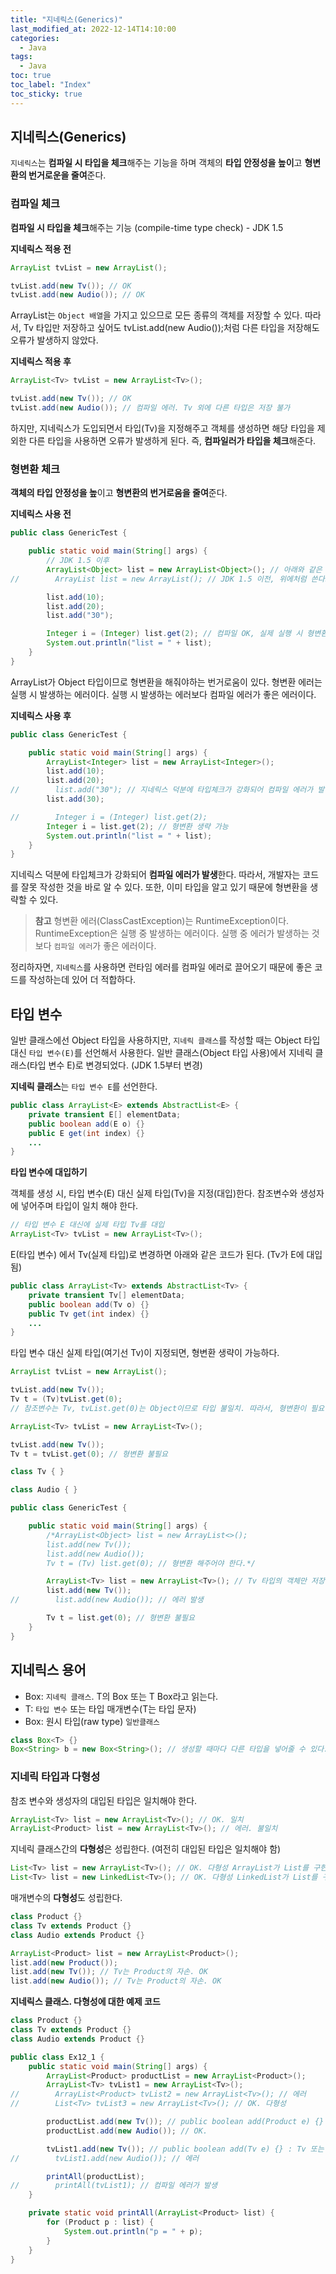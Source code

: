 ```yaml
---
title: "지네릭스(Generics)"
last_modified_at: 2022-12-14T14:10:00
categories:
  - Java
tags:
  - Java
toc: true
toc_label: "Index"
toc_sticky: true
---
```


## 지네릭스(Generics)

`지네릭스`는 **컴파일 시 타입을 체크**해주는 기능을 하며 객체의 **타입 안정성을 높이**고 **형변환의 번거로운을 줄여**준다.

### 컴파일 체크

**컴파일 시 타입을 체크**해주는 기능 (compile-time type check) - JDK 1.5

**지네릭스 적용 전**

```java
ArrayList tvList = new ArrayList();

tvList.add(new Tv()); // OK
tvList.add(new Audio()); // OK
```

ArrayList는 `Object 배열`을 가지고 있으므로 모든 종류의 객체를 저장할 수 있다. 따라서, Tv 타입만 저장하고 싶어도 tvList.add(new Audio());처럼 다른 타입을 저장해도 오류가 발생하지 않았다.

**지네릭스 적용 후**

```java
ArrayList<Tv> tvList = new ArrayList<Tv>();

tvList.add(new Tv()); // OK
tvList.add(new Audio()); // 컴파일 에러. Tv 외에 다른 타입은 저장 불가
```

하지만, 지네릭스가 도입되면서 타입(Tv)을 지정해주고 객체를 생성하면 해당 타입을 제외한 다른 타입을 사용하면 오류가 발생하게 된다. 즉, **컴파일러가 타입을 체크**해준다.

### 형변환 체크

**객체의 타입 안정성을 높**이고 **형변환의 번거로움을 줄여**준다.

**지네릭스 사용 전**

```java
public class GenericTest {

    public static void main(String[] args) {
        // JDK 1.5 이후
        ArrayList<Object> list = new ArrayList<Object>(); // 아래와 같은 코드이다. 
//        ArrayList list = new ArrayList(); // JDK 1.5 이전, 위에처럼 쓴다고 에러가 발생하는 것은 아니지만 이렇게 쓰는게 좋다.

        list.add(10);
        list.add(20);
        list.add("30");

        Integer i = (Integer) list.get(2); // 컴파일 OK, 실제 실행 시 형변환 에러(ClassCastException)가 발생한다.
        System.out.println("list = " + list);
    }
}
```

ArrayList가 Object 타입이므로 형변환을 해줘야하는 번거로움이 있다. 형변환 에러는 실행 시 발생하는 에러이다. 실행 시 발생하는 에러보다 컴파일 에러가 좋은 에러이다.

**지네릭스 사용 후**

```java
public class GenericTest {

    public static void main(String[] args) {
        ArrayList<Integer> list = new ArrayList<Integer>();
        list.add(10);
        list.add(20);
//        list.add("30"); // 지네릭스 덕분에 타입체크가 강화되어 컴파일 에러가 발생함
        list.add(30);

//        Integer i = (Integer) list.get(2);
        Integer i = list.get(2); // 형변환 생략 가능
        System.out.println("list = " + list);
    }
}
```

지네릭스 덕분에 타입체크가 강화되어 **컴파일 에러가 발생**한다. 따라서, 개발자는 코드를 잘못 작성한 것을 바로 알 수 있다. 또한, 이미 타입을 알고 있기 때문에 형변환을 생략할 수 있다.

> **참고**
형변환 에러(ClassCastException)는 RuntimeException이다. RuntimeException은 실행 중 발생하는 에러이다. 실행 중 에러가 발생하는 것보다 `컴파일 에러`가 좋은 에러이다.
> 

정리하자면, `지네릭스`를 사용하면 런타임 에러를 컴파일 에러로 끌어오기 때문에 좋은 코드를 작성하는데 있어 더 적합하다.

## 타입 변수

일반 클래스에선 Object 타입을 사용하지만, `지네릭 클래스`를 작성할 때는 Object 타입 대신 `타입 변수(E)`를 선언해서 사용한다. 일반 클래스(Object 타입 사용)에서 지네릭 클래스(타입 변수 E)로 변경되었다. (JDK 1.5부터 변경)

**지네릭 클래스**는 `타입 변수 E`를 선언한다.

```java
public class ArrayList<E> extends AbstractList<E> {
    private transient E[] elementData;
    public boolean add(E o) {}
    public E get(int index) {}
    ...
}
```

**타입 변수에 대입하기**

객체를 생성 시, 타입 변수(E) 대신 실제 타입(Tv)을 지정(대입)한다. 참조변수와 생성자에 넣어주며 타입이 일치 해야 한다.

```java
// 타입 변수 E 대신에 실제 타입 Tv를 대입
ArrayList<Tv> tvList = new ArrayList<Tv>();
```

E(타입 변수) 에서 Tv(실제 타입)로 변경하면 아래와 같은 코드가 된다. (Tv가 E에 대입됨)

```java
public class ArrayList<Tv> extends AbstractList<Tv> {
    private transient Tv[] elementData;
    public boolean add(Tv o) {}
    public Tv get(int index) {}
    ...
}
```

타입 변수 대신 실제 타입(여기선 Tv)이 지정되면, 형변환 생략이 가능하다.

```java
ArrayList tvList = new ArrayList();

tvList.add(new Tv());
Tv t = (Tv)tvList.get(0);
// 참조변수는 Tv, tvList.get(0)는 Object이므로 타입 불일치. 따라서, 형변환이 필요
```

```java
ArrayList<Tv> tvList = new ArrayList<Tv>();

tvList.add(new Tv());
Tv t = tvList.get(0); // 형변환 불필요
```

```java
class Tv { }

class Audio { }

public class GenericTest {

    public static void main(String[] args) {
        /*ArrayList<Object> list = new ArrayList<>();
        list.add(new Tv());
        list.add(new Audio());
        Tv t = (Tv) list.get(0); // 형변환 해주어야 한다.*/

        ArrayList<Tv> list = new ArrayList<Tv>(); // Tv 타입의 객체만 저장 가능
        list.add(new Tv());
//        list.add(new Audio()); // 에러 발생

        Tv t = list.get(0); // 형변환 불필요
    }
}
```

## 지네릭스 용어

- Box<T>: `지네릭 클래스`. T의 Box 또는 T Box라고 읽는다.
- T: `타입 변수` 또는 타입 매개변수(T는 타입 문자)
- Box: 원시 타입(raw type) `일반클래스`

```java
class Box<T> {}
Box<String> b = new Box<String>(); // 생성할 때마다 다른 타입을 넣어줄 수 있다.
```

### 지네릭 타입과 다형성

참조 변수와 생성자의 대입된 타입은 일치해야 한다.

```java
ArrayList<Tv> list = new ArrayList<Tv>(); // OK. 일치
ArrayList<Product> list = new ArrayList<Tv>(); // 에러. 불일치
```

지네릭 클래스간의 **다형성**은 성립한다. (여전히 대입된 타입은 일치해야 함)

```java
List<Tv> list = new ArrayList<Tv>(); // OK. 다형성 ArrayList가 List를 구현
List<Tv> list = new LinkedList<Tv>(); // OK. 다형성 LinkedList가 List를 구현
```

매개변수의 **다형성**도 성립한다.

```java
class Product {}
class Tv extends Product {}
class Audio extends Product {}

ArrayList<Product> list = new ArrayList<Product>();
list.add(new Product());
list.add(new Tv()); // Tv는 Product의 자손. OK
list.add(new Audio()); // Tv는 Product의 자손. OK
```

**지네릭스 클래스. 다형성에 대한 예제 코드**

```java
class Product {}
class Tv extends Product {}
class Audio extends Product {}

public class Ex12_1 {
    public static void main(String[] args) {
        ArrayList<Product> productList = new ArrayList<Product>();
        ArrayList<Tv> tvList1 = new ArrayList<Tv>();
//        ArrayList<Product> tvList2 = new ArrayList<Tv>(); // 에러
//        List<Tv> tvList3 = new ArrayList<Tv>(); // OK. 다형성

        productList.add(new Tv()); // public boolean add(Product e) {} : Product와 그 자손은 다 OK. 이것이 다형성
        productList.add(new Audio()); // OK.

        tvList1.add(new Tv()); // public boolean add(Tv e) {} : Tv 또는 그 자손 객체만 OK.
//        tvList1.add(new Audio()); // 에러

        printAll(productList);
//        printAll(tvList1); // 컴파일 에러가 발생
    }

    private static void printAll(ArrayList<Product> list) {
        for (Product p : list) {
            System.out.println("p = " + p);
        }
    }
}
```